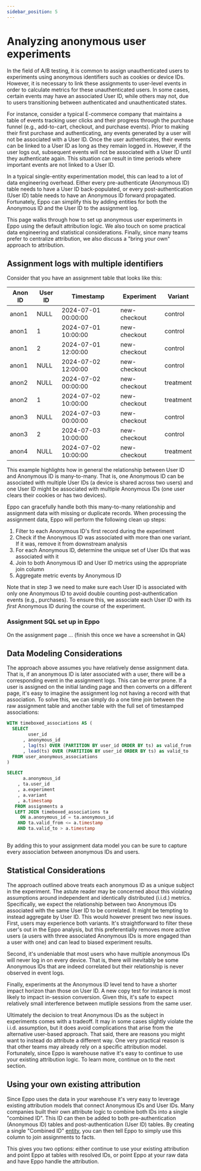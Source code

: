 ```yaml
---
sidebar_position: 5
---
```


# Analyzing anonymous user experiments

In the field of A/B testing, it is common to assign unauthenticated users to experiments using anonymous identifiers such as cookies or device IDs. However, it is necessary to link these assignments to user-level events in order to calculate metrics for these unauthenticated users. In some cases, certain events may have an associated User ID, while others may not, due to users transitioning between authenticated and unauthenticated states.

For instance, consider a typical E-commerce company that maintains a table of events tracking user clicks and their progress through the purchase funnel (e.g., add-to-cart, checkout, and purchase events). Prior to making their first purchase and authenticating, any events generated by a user will not be associated with a User ID. Once the user authenticates, their events can be linked to a User ID as long as they remain logged in. However, if the user logs out, subsequent events will not be associated with a User ID until they authenticate again. This situation can result in time periods where important events are not linked to a User ID.

In a typical single-entity experimentation model, this can lead to a lot of data engineering overhead. Either every pre-authenticate (Anonymous ID) table needs to have a User ID back-populated, or every post-authentication (User ID) table needs to have an Anonymous ID forward propagated. Fortunately, Eppo can simplify this by adding entities for both the Anonymous ID and the User ID to the assignment log. 

This page walks through how to set up anonymous user experiments in Eppo using the default attribution logic. We also touch on some practical data engineering and statistical considerations. Finally, since many teams prefer to centralize attribution, we also discuss a "bring your own" approach to attribution.

## Assignment logs with multiple identifiers

Consider that you have an assignment table that looks like this:

| Anon ID | User ID | Timestamp | Experiment | Variant
| ------- | ------- | --------- | --------- | --------- | 
anon1 | NULL | 2024-07-01 00:00:00 | new-checkout | control
anon1 | 1 | 2024-07-01 10:00:00 | new-checkout |control
anon1 | 2 | 2024-07-01 12:00:00 | new-checkout |control
anon1 | NULL | 2024-07-02 12:00:00 | new-checkout | control
anon2 | NULL | 2024-07-02 00:00:00 | new-checkout |treatment
anon2 | 1 | 2024-07-02 10:00:00 | new-checkout |treatment
anon3 | NULL | 2024-07-03 00:00:00 | new-checkout |control
anon3 | 2 | 2024-07-03 10:00:00 | new-checkout |control
anon4 | NULL | 2024-07-02 10:00:00 | new-checkout | treatment

This example highlights how in general the relationship between User ID and Anonymous ID is many-to-many. That is, one Anonymous ID can be associated with multiple User IDs (a device is shared across two users) and one User ID might be associated with multiple Anonymous IDs (one user clears their cookies or has two devices).

Eppo can gracefully handle both this many-to-many relationship and assignment data with missing or duplicate records. When processing the assignment data, Eppo will perform the following clean up steps:

1. Filter to each Anonymous ID's first record during the experiment
2. Check if the Anonymous ID was associated with more than one variant. If it was, remove it from downstream analysis
3. For each Anonymous ID, determine the unique set of User IDs that was associated with it
4. Join to both Anonymous ID and User ID metrics using the appropriate join column
5. Aggregate metric events by Anonymous ID

Note that in step 3 we need to make sure each User ID is associated with only one Anonymous ID to avoid double counting post-authentication events (e.g., purchases). To ensure this, we associate each User ID with its *first* Anonymous ID during the course of the experiment.

### Assignment SQL set up in Eppo

On the assignment page ... (finish this once we have a screenshot in QA)

## Data Modeling Considerations

The approach above assumes you have relatively dense assignment data. That is, if an anonymous ID is later associated with a user, there will be a corresponding event in the assignment logs. This can be error prone. If a user is assigned on the initial landing page and then converts on a different page, it's easy to imagine the assignment log not having a record with that association. To solve this, we can simply do a one time join between the raw assignment table and another table with the full set of timestamped associations:

```sql
WITH timeboxed_associations AS (
  SELECT
        user_id
      , anonymous_id
      , lag(ts) OVER (PARTITION BY user_id ORDER BY ts) as valid_from
      , lead(ts) OVER (PARTITION BY user_id ORDER BY ts) as valid_to
  FROM user_anonymous_associations
)

SELECT 
      a.anonymous_id
    , ta.user_id
    , a.experiment
    , a.variant
    , a.timestamp
   FROM assignments a 
   LEFT JOIN timeboxed_associations ta
     ON a.anonymous_id = ta.anonymous_id
    AND ta.valid_from <= a.timestamp
    AND ta.valid_to > a.timestamp
     
```

By adding this to your assignment data model you can be sure to capture every association between anonymous IDs and users.


## Statistical Considerations

The approach outlined above treats each anonymous ID as a unique subject in the experiment. The astute reader may be concerned about this violating assumptions around independent and identically distributed (i.i.d.) metrics. Specifically, we expect the relationship between two Anonymous IDs associated with the same User ID to be correlated. It might be tempting to instead aggregate by User ID. This would however present two new issues. First, users may experience both variants. It's straightforward to filter these user's out in the Eppo analysis, but this preferentially removes more active users (a users with three associated Anonymous IDs is more engaged than a user with one) and can lead to biased experiment results.

Second, it's undeniable that most users who have multiple anonymous IDs will never log in on every device. That is, there will inevitably be some Anonymous IDs that are indeed correlated but their relationship is never observed in event logs.

Finally, experiments at the Anonymous ID level tend to have a shorter impact horizon than those on User ID. A new copy test for instance is most likely to impact in-session conversion. Given this, it's safe to expect relatively small interference between mutliple sessions from the same user.

Ultimately the decision to treat Anonymous IDs as the subject in experiments comes with a tradeoff. It may in some cases slightly violate the i.i.d. assumption, but it does avoid complications that arise from the alternative user-based approach. That said, there are reasons you might want to instead do attribute a different way. One very practical reason is that other teams may already rely on a specific attribution model. Fortunately, since Eppo is warehouse native it's easy to continue to use your existing attribution logic. To learn more, continue on to the next section.


## Using your own existing attribution

Since Eppo uses the data in your warehouse it's very easy to leverage existing attribution models that connect Anonymous IDs and User IDs. Many companies built their own attribute logic to combine both IDs into a single "combined ID". This ID can then be added to both pre-authentication (Anonymous ID) tables and post-authentication (User ID) tables. By creating a single "Combined ID" [entity](/data-management/definitions/entities), you can then tell Eppo to simply use this column to join assignments to facts.

This gives you two options: either continue to use your existing attribution and point Eppo at tables with resolved IDs, or point Eppo at your raw data and have Eppo handle the attribution.
